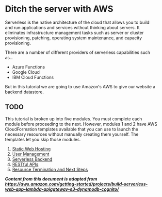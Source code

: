 # Ditch the server with AWS

Serverless is the native architecture of the cloud that allows you to build and run applications and services without thinking about servers. It eliminates infrastructure management tasks such as server or cluster provisioning, patching, operating system maintenance, and capacity provisioning.

There are a number of different providers of serverless capabilities such as...
* Azure Functions
* Google Cloud
* IBM Cloud Functions

But in this tutorial we are going to use Amazon's AWS to give our website a backend datastore.

## TODO

This tutorial is broken up into five modules. You must complete each module before proceeding to the next. However, modules 1 and 2 have AWS CloudFormation templates available that you can use to launch the necessary resources without manually creating them yourself. The templates let you skip those modules.  

1. [Static Web Hosting]()
2. [User Management]()
3. [Serverless Backend]()
4. [RESTful APIs]()
5. [Resource Termination and Next Steps]()

***Content from this document is adapted from https://aws.amazon.com/getting-started/projects/build-serverless-web-app-lambda-apigateway-s3-dynamodb-cognito/***